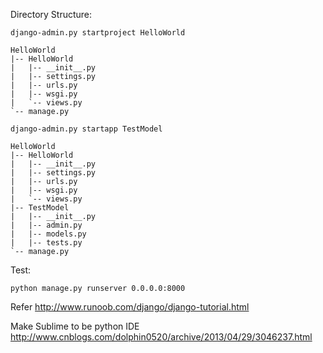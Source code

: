 Directory Structure:
```shell
django-admin.py startproject HelloWorld
```

```shell
HelloWorld
|-- HelloWorld
|   |-- __init__.py
|   |-- settings.py
|   |-- urls.py
|   |-- wsgi.py
|   `-- views.py
`-- manage.py
```


```shell
django-admin.py startapp TestModel
```

```shell
HelloWorld
|-- HelloWorld
|   |-- __init__.py
|   |-- settings.py
|   |-- urls.py
|   |-- wsgi.py
|   `-- views.py
|-- TestModel
|   |-- __init__.py
|   |-- admin.py
|   |-- models.py
|   |-- tests.py
`-- manage.py
```



Test: 
```shell
python manage.py runserver 0.0.0.0:8000
```


Refer <http://www.runoob.com/django/django-tutorial.html>


Make Sublime to be python IDE <http://www.cnblogs.com/dolphin0520/archive/2013/04/29/3046237.html>
